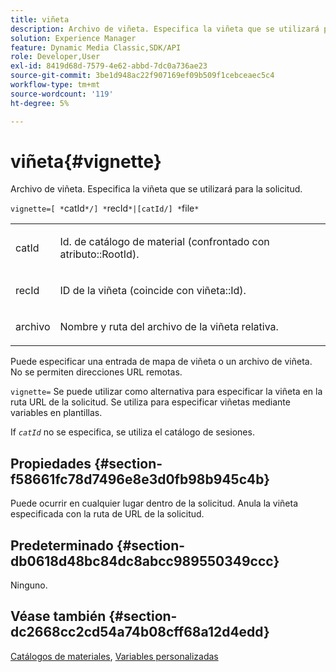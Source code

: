 ```yaml
---
title: viñeta
description: Archivo de viñeta. Especifica la viñeta que se utilizará para la solicitud.
solution: Experience Manager
feature: Dynamic Media Classic,SDK/API
role: Developer,User
exl-id: 8419d68d-7579-4e62-abbd-7dc0a736ae23
source-git-commit: 3be1d948ac22f907169ef09b509f1cebceaec5c4
workflow-type: tm+mt
source-wordcount: '119'
ht-degree: 5%

---
```


# viñeta{#vignette}

Archivo de viñeta. Especifica la viñeta que se utilizará para la solicitud.

`vignette=[ *`catId`*/] *`recId`*|[catId/] *`file`*`

<table id="simpletable_432EC5501CA3431B83A762C3EE4E8DD2"> 
 <tr class="strow"> 
  <td class="stentry"> <p><span class="varname"> catId</span> </p> </td> 
  <td class="stentry"> <p>Id. de catálogo de material (confrontado con <span class="codeph"> atributo::RootId</span>). </p></td> 
 </tr> 
 <tr class="strow"> 
  <td class="stentry"> <p><span class="varname"> recId</span> </p></td> 
  <td class="stentry"> <p>ID de la viñeta (coincide con <span class="codeph"> viñeta::Id</span>). </p></td> 
 </tr> 
 <tr class="strow"> 
  <td class="stentry"> <p><span class="varname"> archivo</span> </p></td> 
  <td class="stentry"> <p>Nombre y ruta del archivo de la viñeta relativa. </p></td> 
 </tr> 
</table>

Puede especificar una entrada de mapa de viñeta o un archivo de viñeta. No se permiten direcciones URL remotas.

`vignette=` Se puede utilizar como alternativa para especificar la viñeta en la ruta URL de la solicitud. Se utiliza para especificar viñetas mediante variables en plantillas.

If *`catId`* no se especifica, se utiliza el catálogo de sesiones.

## Propiedades {#section-f58661fc78d7496e8e3d0fb98b945c4b}

Puede ocurrir en cualquier lugar dentro de la solicitud. Anula la viñeta especificada con la ruta de URL de la solicitud.

## Predeterminado {#section-db0618d48bc84dc8abcc989550349ccc}

Ninguno.

## Véase también {#section-dc2668cc2cd54a74b08cff68a12d4edd}

[Catálogos de materiales](../../../../../ir-api/http-protocol/image-rendering-api-ref/c-ir-http-protocol-ref/c-ir-http-protocol-syntax-and-features/c-ir-http-material-catalogs/c-ir-http-material-catalogs.md#concept-772742c1688f420a88a56f5136ad1db2), [Variables personalizadas](../../../../../ir-api/http-protocol/image-rendering-api-ref/c-ir-http-protocol-ref/c-ir-http-protocol-syntax-and-features/c-ir-custom-variables/c-ir-custom-variables.md#concept-8a1d9a50d09a4b7b97b8c83365971f96)
